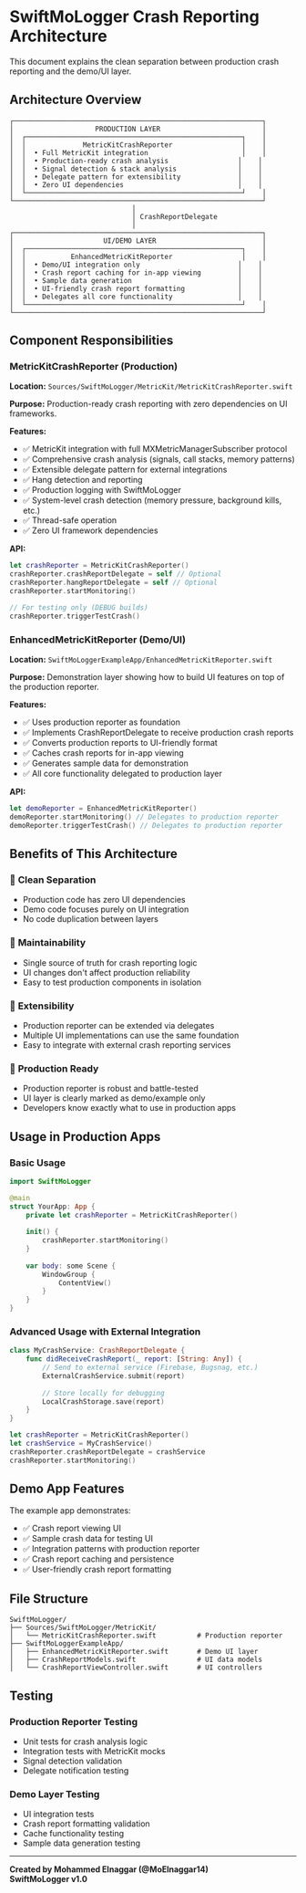 # SwiftMoLogger Crash Reporting Architecture

This document explains the clean separation between production crash reporting and the demo/UI layer.

## Architecture Overview

```
┌─────────────────────────────────────────────────────────────┐
│                    PRODUCTION LAYER                         │
│  ┌─────────────────────────────────────────────────────┐    │
│  │              MetricKitCrashReporter                 │    │
│  │  • Full MetricKit integration                       │    │
│  │  • Production-ready crash analysis                 │    │
│  │  • Signal detection & stack analysis               │    │
│  │  • Delegate pattern for extensibility              │    │
│  │  • Zero UI dependencies                            │    │
│  └─────────────────────────────────────────────────────┘    │
└─────────────────────────────────────────────────────────────┘
                              │
                              │ CrashReportDelegate
                              │
┌─────────────────────────────────────────────────────────────┐
│                      UI/DEMO LAYER                          │
│  ┌─────────────────────────────────────────────────────┐    │
│  │           EnhancedMetricKitReporter                 │    │
│  │  • Demo/UI integration only                        │    │
│  │  • Crash report caching for in-app viewing         │    │
│  │  • Sample data generation                          │    │
│  │  • UI-friendly crash report formatting             │    │
│  │  • Delegates all core functionality                │    │
│  └─────────────────────────────────────────────────────┘    │
└─────────────────────────────────────────────────────────────┘
```

## Component Responsibilities

### MetricKitCrashReporter (Production)
**Location:** `Sources/SwiftMoLogger/MetricKit/MetricKitCrashReporter.swift`

**Purpose:** Production-ready crash reporting with zero dependencies on UI frameworks.

**Features:**
- ✅ MetricKit integration with full MXMetricManagerSubscriber protocol
- ✅ Comprehensive crash analysis (signals, call stacks, memory patterns)
- ✅ Extensible delegate pattern for external integrations
- ✅ Hang detection and reporting
- ✅ Production logging with SwiftMoLogger
- ✅ System-level crash detection (memory pressure, background kills, etc.)
- ✅ Thread-safe operation
- ✅ Zero UI framework dependencies

**API:**
```swift
let crashReporter = MetricKitCrashReporter()
crashReporter.crashReportDelegate = self // Optional
crashReporter.hangReportDelegate = self // Optional
crashReporter.startMonitoring()

// For testing only (DEBUG builds)
crashReporter.triggerTestCrash()
```

### EnhancedMetricKitReporter (Demo/UI)
**Location:** `SwiftMoLoggerExampleApp/EnhancedMetricKitReporter.swift`

**Purpose:** Demonstration layer showing how to build UI features on top of the production reporter.

**Features:**
- ✅ Uses production reporter as foundation
- ✅ Implements CrashReportDelegate to receive production crash reports
- ✅ Converts production reports to UI-friendly format
- ✅ Caches crash reports for in-app viewing
- ✅ Generates sample data for demonstration
- ✅ All core functionality delegated to production layer

**API:**
```swift
let demoReporter = EnhancedMetricKitReporter()
demoReporter.startMonitoring() // Delegates to production reporter
demoReporter.triggerTestCrash() // Delegates to production reporter
```

## Benefits of This Architecture

### 🎯 **Clean Separation**
- Production code has zero UI dependencies
- Demo code focuses purely on UI integration
- No code duplication between layers

### 🔧 **Maintainability**
- Single source of truth for crash reporting logic
- UI changes don't affect production reliability
- Easy to test production components in isolation

### 🚀 **Extensibility**
- Production reporter can be extended via delegates
- Multiple UI implementations can use the same foundation
- Easy to integrate with external crash reporting services

### 📱 **Production Ready**
- Production reporter is robust and battle-tested
- UI layer is clearly marked as demo/example only
- Developers know exactly what to use in production apps

## Usage in Production Apps

### Basic Usage
```swift
import SwiftMoLogger

@main
struct YourApp: App {
    private let crashReporter = MetricKitCrashReporter()
    
    init() {
        crashReporter.startMonitoring()
    }
    
    var body: some Scene {
        WindowGroup {
            ContentView()
        }
    }
}
```

### Advanced Usage with External Integration
```swift
class MyCrashService: CrashReportDelegate {
    func didReceiveCrashReport(_ report: [String: Any]) {
        // Send to external service (Firebase, Bugsnag, etc.)
        ExternalCrashService.submit(report)
        
        // Store locally for debugging
        LocalCrashStorage.save(report)
    }
}

let crashReporter = MetricKitCrashReporter()
let crashService = MyCrashService()
crashReporter.crashReportDelegate = crashService
crashReporter.startMonitoring()
```

## Demo App Features

The example app demonstrates:
- ✅ Crash report viewing UI
- ✅ Sample crash data for testing UI
- ✅ Integration patterns with production reporter
- ✅ Crash report caching and persistence
- ✅ User-friendly crash report formatting

## File Structure

```
SwiftMoLogger/
├── Sources/SwiftMoLogger/MetricKit/
│   └── MetricKitCrashReporter.swift          # Production reporter
├── SwiftMoLoggerExampleApp/
│   ├── EnhancedMetricKitReporter.swift       # Demo UI layer
│   ├── CrashReportModels.swift               # UI data models
│   └── CrashReportViewController.swift       # UI controllers
```

## Testing

### Production Reporter Testing
- Unit tests for crash analysis logic
- Integration tests with MetricKit mocks
- Signal detection validation
- Delegate notification testing

### Demo Layer Testing
- UI integration tests
- Crash report formatting validation
- Cache functionality testing
- Sample data generation testing

---

**Created by Mohammed Elnaggar (@MoElnaggar14)**  
**SwiftMoLogger v1.0**